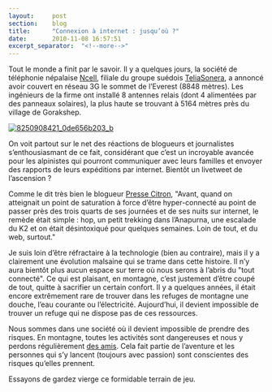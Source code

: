 ```yaml
---
layout: 	post
section:	blog
title:  	"Connexion à internet : jusqu’où ?"
date:   	2010-11-08 16:57:51
excerpt_separator:  "<!--more-->"
---
```


Tout le monde a finit par le savoir. Il y a quelques jours, la société de téléphonie népalaise <a href="http://www.ncell.com.np/" rel="external">Ncell</a>, filiale du groupe suédois <a href="http://www.teliasonera.com/" rel="external">TeliaSonera</a>, a annoncé avoir couvert en réseau 3G le sommet de l’Everest (8848 mètres). Les ingénieurs de la firme ont installé 8 antennes relais (dont 4 alimentées par des panneaux solaires), la plus haute se trouvant à 5164 mètres près du village de Gorakshep.

<!--more-->

<a href="http://www.flickr.com/photos/fkehren/8250908421/"><img alt="8250908421_0de656b203_b" src="https://farm9.staticflickr.com/8200/8250908421_0de656b203_b.jpg" class="img-fluid"/></a>

On voit partout sur le net des réactions de blogueurs et journalistes s’enthousiasmant de ce fait, considérant que c’est un incroyable avancée pour les alpinistes qui pourront communiquer avec leurs familles et envoyer des rapports de leurs expéditions par internet. Bientôt un livetweet de l’ascension ?

Comme le dit très bien le blogueur <a href="http://www.presse-citron.net/la-3g-au-sommet-de-leverest-on-nest-plus-tranquille-nulle-part" rel="external">Presse Citron</a>, "Avant, quand on atteignait un point de saturation à force d’être hyper-connecté au point de passer près des trois quarts de ses journées et de ses nuits sur internet, le remède était simple : hop, un petit trekking dans l’Anapurna, une escalade du K2 et on était désintoxiqué pour quelques semaines. Loin de tout, et du web, surtout."

Je suis loin d’être réfractaire à la technologie (bien au contraire), mais il y a clairement une évolution malsaine qui se trame dans cette histoire. Il n’y aura bientôt plus aucun espace sur terre où nous serons à l’abris du "tout connecté". Ce qui est plaisant, en montagne, c’est justement d’être coupé de tout, quitte à sacrifier un certain confort. Il y a quelques années, il était encore extrêmement rare de trouver dans les refuges de montagne une douche, l’eau courante ou l’électricité. Aujourd’hui, il devient impossible de trouver un refuge qui ne dispose pas de ces ressources.

Nous sommes dans une société où il devient impossible de prendre des risques. En montagne, toutes les activités sont dangereuses et nous y perdons régulièrement <a href="http://www.ledauphine.com/savoie/2010/11/02/un-mort-et-deux-disparus-dans-une-avalanche" rel="external">des amis</a>. Cela fait partie de l’aventure et les personnes qui s’y lancent (toujours avec passion) sont conscientes des risques qu’elles prennent.

Essayons de gardez vierge ce formidable terrain de jeu.